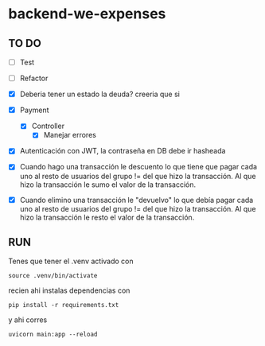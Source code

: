 # backend-we-expenses

## TO DO

- [ ] Test
- [ ] Refactor

- [X] Deberia tener un estado la deuda? creeria que si

- [X] Payment 
    - [X] Controller
        - [X] Manejar errores

- [X] Autenticación con JWT, la contraseña en DB debe ir hasheada
- [X] Cuando hago una transacción le descuento lo que tiene que pagar cada uno al resto de usuarios del grupo != del que hizo la transacción. Al que hizo la transacción le sumo el valor de la transacción.
- [X] Cuando elimino una transacción le "devuelvo" lo que debía pagar cada uno al resto de usuarios del grupo != del que hizo la transacción. Al que hizo la transacción le resto el valor de la transacción.

## RUN

Tenes que tener el .venv activado  con

`source .venv/bin/activate` 

recien ahi instalas dependencias con

`pip install -r requirements.txt`

y ahi corres

`uvicorn main:app --reload`
